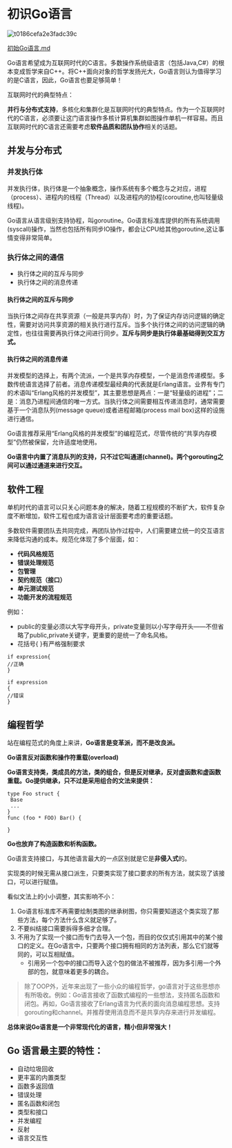 # 初识Go语言

![t0186cefa2e3fadc39c](C:\Users\32183\Desktop\t0186cefa2e3fadc39c.png)

 [初始Go语言.md](初始Go语言.md) 

Go语言希望成为互联网时代的C语言。多数操作系统级语言（包括Java,C#）的根本变成哲学来自C++。将C++面向对象的哲学发扬光大，Go语言则认为值得学习的是C语言，因此，Go语言也要足够简单！

互联网时代的典型特点：

**并行与分布式支持**，多核化和集群化是互联网时代的典型特点。作为一个互联网时代的C语言，必须要让这门语言操作多核计算机集群如图操作单机一样容易。而且互联网时代的C语言还需要考虑**软件品质和团队协作**相关的话题。

## 并发与分布式

### 并发执行体

并发执行体，执行体是一个抽象概念，操作系统有多个概念与之对应，进程（process）、进程内的线程（Thread）以及进程内的协程(coroutine,也叫轻量级线程)。

Go语言从语言级别支持协程，叫goroutine。Go语言标准库提供的所有系统调用(syscall)操作，当然也包括所有同步IO操作，都会让CPU给其他goroutine,这让事情变得非常简单。



### 执行体之间的通信

- 执行体之间的互斥与同步
- 执行体之间的消息传递

#### 执行体之间的互斥与同步

当执行体之间存在共享资源（一般是共享内存）时，为了保证内存访问逻辑的确定性，需要对访问共享资源的相关执行进行互斥。当多个执行体之间的访问逻辑的确定性，也往往需要再执行体之间进行同步。**互斥与同步是执行体最基础得到交互方式。**



#### 执行体之间的消息传递

并发模型的选择上，有两个流派，一个是共享内存模型，一个是消息传递模型。多数传统语言选择了前者。消息传递模型最经典的代表就是Erlang语言。业界有专门的术语叫“Erlang风格的并发模型”，其主要思想是两点：一是“轻量级的进程”；二是：消息乃进程间通信的唯一方式。当执行体之间需要相互传递消息时，通常需要基于一个消息队列(message queue)或者进程邮箱(process mail box)这样的设施进行通信。

Go语言推荐采用“Erlang风格的并发模型”的编程范式，尽管传统的“共享内存模型”仍然被保留，允许适度地使用。

**Go语言中内置了消息队列的支持，只不过它叫通道(channel)。两个gorouting之间可以通过通道来进行交互。**



## 软件工程

单机时代的语言可以只关心问题本身的解决，随着工程规模的不断扩大，软件复杂度不断增加，软件工程也成为语言设计层面要考虑的重要话题。

多数软件需要团队去共同完成，再团队协作过程中，人们需要建立统一的交互语言来降低沟通的成本。规范化体现了多个层面，如：

- **代码风格规范**
- **错误处理规范**
- **包管理**
- **契约规范（接口）**
- **单元测试规范**
- **功能开发的流程规范**



例如：

- public的变量必须以大写字母开头，private变量则以小写字母开头——不但省略了public,private关键字，更重要的是统一了命名风格。
- 花括号{ }有严格强制要求

```
if expression{
//正确
}
```

```
if expression
{
//错误
}
```





## 编程哲学

站在编程范式的角度上来讲，**Go语言是变革派，而不是改良派。**

**Go语言反对函数和操作符重载(overload)**

**Go语言支持类，类成员的方法，类的组合，但是反对继承，反对虚函数和虚函数重载。Go提供继承，只不过是采用组合的文法来提供：**

```
type Foo struct {
 Base
 ...
}
func (foo * FOO) Bar() {

}
```

**Go也放弃了构造函数和析构函数。**

Go语言支持接口，与其他语言最大的一点区别就是它是**非侵入式**的。

实现类的时候无需从接口派生，只要类实现了接口要求的所有方法，就实现了该接口，可以进行赋值。

看似文法上的小小调整，其实影响不小：

1. Go语言标准库不再需要绘制类图的继承树图，你只需要知道这个类实现了那些方法，每个方法什么含义就足够了。
2. 不要纠结接口需要拆得多细才合理。
3. 不用为了实现一个接口而专门去导入一个包，而目的仅仅式引用其中的某个接口的定义。在Go语言中，只要两个接口拥有相同的方法列表，那么它们就等同的，可以互相赋值。
   - 引用另一个包中的接口而导入这个包的做法不被推荐，因为多引用一个外部的包，就意味着更多的耦合。



> 除了OOP外，近年来出现了一些小众的编程哲学，go语言对于这些思想亦有所吸收。例如：Go语言接收了函数式编程的一些想法，支持匿名函数和闭包。再如，Go语言接收了Erlang语言为代表的面向消息编程思想。支持gorouting和channel。并推荐使用消息而不是共享内存来进行并发编程。

**总体来说Go语言是一个非常现代化的语言，精小但非常强大！**



## Go 语言最主要的特性：

- 自动垃圾回收
- 更丰富的内置类型
- 函数多返回值
- 错误处理
- 匿名函数和闭包
- 类型和接口
- 并发编程
- 反射
- 语言交互性